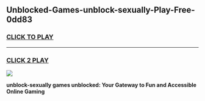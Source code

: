
## Unblocked-Games-unblock-sexually-Play-Free-0dd83
<h3>
<a href="https://premium76.site?title=unblock-sexually&ref=12A">CLICK TO PLAY</a></h3>
<hr>

<h3>
<a href="https://premium76.site?title=unblock-sexually&ref=12A">CLICK 2 PLAY</a>
  
</h3>

<a href="https://premium76.site?title=unblock-sexually&ref=12A"><img src="https://clearcache.store/games.png"></a>


**unblock-sexually games unblocked: Your Gateway to Fun and Accessible Online Gaming**
